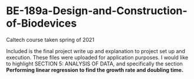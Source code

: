 # BE-189a-Design-and-Construction-of-Biodevices
Caltech course taken spring of 2021

Included is the final project write up and explanation to project set up and execution. These files were uploaded for application purposes.
I would like to highlight SECTION 5: ANALYSIS OF DATA, and specifically the section **Performing linear regression to find the growth rate and doubling time.**
